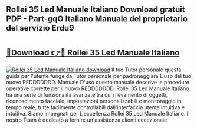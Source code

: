## Rollei 35 Led Manuale Italiano Download gratuit PDF - Part-gqO Italiano Manuale del proprietario del servizio Erdu9

# <h2><a href="http://dfdi9gi.blite.top/?on=Rollei+35+Led+Manuale+Italiano">🔗Download 👉🔴 Rollei 35 Led Manuale Italiano</a></h2>

[![Rollei 35 Led Manuale Italiano download](https://i.imgur.com/lujVjoI.png)](http://dfdi9gi.blite.top/?on=Rollei+35+Led+Manuale+Italiano)
Il tuo Tutor personale questa guida per l'utente funge da Tutor personale per padroneggiare L'uso del tuo nuovo REDDDDDDD. Manuale D'uso questo manuale descrive le procedure operative corrette per il nuovo REDDDDDDD. Rollei 35 Led Manuale Italiano ha una serie di funzionalità avanzate tra cui rilevamento di oggetti, riconoscimento facciale, impostazioni personalizzabili e monitoraggio in tempo reale, tutte facilmente controllabili dall'interfaccia utente intuitiva e intuitiva. Siamo impegnati per L'eccellenza Rollei 35 Led Manuale Italiano. Il nostro Team è dedicato a fornire un'assistenza clienti eccezionale.
